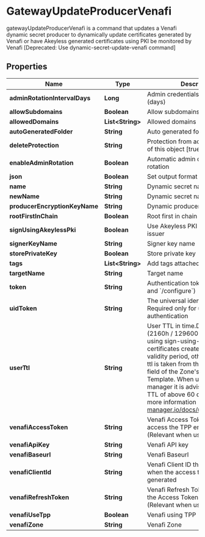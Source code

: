 

# GatewayUpdateProducerVenafi

gatewayUpdateProducerVenafi is a command that updates a Venafi dynamic secret producer to dynamically update certificates generated by Venafi or have Akeyless generated certificates using PKI be monitored by Venafi [Deprecated: Use dynamic-secret-update-venafi command]

## Properties

Name | Type | Description | Notes
------------ | ------------- | ------------- | -------------
**adminRotationIntervalDays** | **Long** | Admin credentials rotation interval (days) |  [optional]
**allowSubdomains** | **Boolean** | Allow subdomains |  [optional]
**allowedDomains** | **List&lt;String&gt;** | Allowed domains |  [optional]
**autoGeneratedFolder** | **String** | Auto generated folder |  [optional]
**deleteProtection** | **String** | Protection from accidental deletion of this object [true/false] |  [optional]
**enableAdminRotation** | **Boolean** | Automatic admin credentials rotation |  [optional]
**json** | **Boolean** | Set output format to JSON |  [optional]
**name** | **String** | Dynamic secret name | 
**newName** | **String** | Dynamic secret name |  [optional]
**producerEncryptionKeyName** | **String** | Dynamic producer encryption key |  [optional]
**rootFirstInChain** | **Boolean** | Root first in chain |  [optional]
**signUsingAkeylessPki** | **Boolean** | Use Akeyless PKI issuer or Venafi issuer |  [optional]
**signerKeyName** | **String** | Signer key name |  [optional]
**storePrivateKey** | **Boolean** | Store private key |  [optional]
**tags** | **List&lt;String&gt;** | Add tags attached to this object |  [optional]
**targetName** | **String** | Target name |  [optional]
**token** | **String** | Authentication token (see &#x60;/auth&#x60; and &#x60;/configure&#x60;) |  [optional]
**uidToken** | **String** | The universal identity token, Required only for universal_identity authentication |  [optional]
**userTtl** | **String** | User TTL in time.Duration format (2160h / 129600m / etc...). When using sign-using-akeyless-pki certificates created will have this validity period, otherwise the user-ttl is taken from the Validity Period field of the Zone&#39;s&#39; Issuing Template. When using cert-manager it is advised to have a TTL of above 60 days (1440h). For more information - https://cert-manager.io/docs/usage/certificate/ |  [optional]
**venafiAccessToken** | **String** | Venafi Access Token to use to access the TPP environment (Relevant when using TPP) |  [optional]
**venafiApiKey** | **String** | Venafi API key |  [optional]
**venafiBaseurl** | **String** | Venafi Baseurl |  [optional]
**venafiClientId** | **String** | Venafi Client ID that was used when the access token was generated |  [optional]
**venafiRefreshToken** | **String** | Venafi Refresh Token to use when the Access Token is expired (Relevant when using TPP) |  [optional]
**venafiUseTpp** | **Boolean** | Venafi using TPP |  [optional]
**venafiZone** | **String** | Venafi Zone |  [optional]



